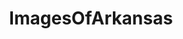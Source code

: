---
title: ImagesOfArkansas
crosslinks:
- EarthPorn
- imagesofnetwork
- pics
- whatsthisbug
- whatsthisbird
- razorbacks
- whatsthisplant
- Arkansas
- tattoos
- mildlyinteresting
- funny
- fayetteville
- LittleRock
- trashy
- CampingandHiking
- spiders
- OldSchoolCool
- mycology
- whatsthisrock
- itookapicture
---